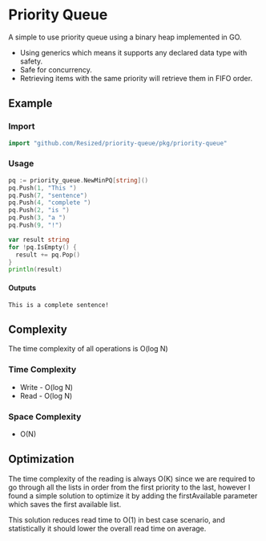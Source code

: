 # Priority Queue 
A simple to use priority queue using a binary heap implemented in GO.

- Using generics which means it supports any declared data type with safety.
- Safe for concurrency.
- Retrieving items with the same priority will retrieve them in FIFO order.
## Example

### Import

```go    
import "github.com/Resized/priority-queue/pkg/priority-queue"
```

### Usage

```go
pq := priority_queue.NewMinPQ[string]()
pq.Push(1, "This ")
pq.Push(7, "sentence")
pq.Push(4, "complete ")
pq.Push(2, "is ")
pq.Push(3, "a ")
pq.Push(9, "!")

var result string
for !pq.IsEmpty() {
  result += pq.Pop()
}
println(result)

```
#### Outputs
```
This is a complete sentence!
```

## Complexity
The time complexity of all operations is O(log N)
### Time Complexity

- Write -  O(log N)
- Read - O(log N)

### Space Complexity
- O(N)

## Optimization
The time complexity of the reading is always O(K) since we are required to go through all the lists 
in order from the first priority to the last, however I found a simple solution to optimize it by 
adding the firstAvailable parameter which saves the first available list.

This solution reduces read time to O(1) in best case scenario, and statistically it should lower the 
overall read time on average.
